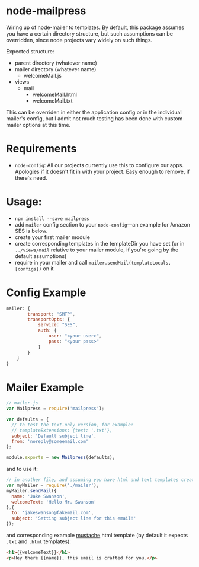 node-mailpress
==============

Wiring up of node-mailer to templates. By default, this package assumes you have a certain directory structure, but such assumptions can be overridden, since node projects vary widely on such things.

Expected structure:
- parent directory (whatever name)
 - mailer directory (whatever name)
   - welcomeMail.js
 - views
   - mail
     - welcomeMail.html
     - welcomeMail.txt

This can be overriden in either the application config or in the individual mailer's config, but I admit not much testing has been done with custom mailer options at this time.

Requirements
============

 - `node-config`: All our projects currently use this to configure our apps. Apologies if it doesn't fit in with your project. Easy enough to remove, if there's need.

Usage:
======

- `npm install --save mailpress`
- add `mailer` config section to your `node-config`—an example for Amazon SES is below.
- create your first mailer module
- create corresponding templates in the templateDir you have set (or in `../views/mail` relative to your mailer module, if you're going by the default assumptions)
- require in your mailer and call `mailer.sendMail(templateLocals, [configs])` on it

Config Example
============

```javascript
mailer: {
        transport: "SMTP",
        transportOpts: {
            service: "SES",
            auth: {
                user: "<your user>",
                pass: "<your pass>"
            }
        }
    }
}
```

Mailer Example
============
```javascript
// mailer.js
var Mailpress = require('mailpress');

var defaults = {
  // to test the text-only version, for example:
  // templateExtensions: {text: '.txt'},
  subject: 'Default subject line',
  from: 'noreply@someemail.com'
};

module.exports = new Mailpress(defaults);
```
and to use it:
```javascript
// in another file, and assuming you have html and text templates created
var myMailer = require('./mailer');
myMailer.sendMail({
  name: 'Jake Swanson', 
  welcomeText: 'Hello Mr. Swanson'
},{
  to: 'jakeswanson@fakemail.com',
  subject: 'Setting subject line for this email!'
});
```

and corresponding example [mustache](http://mustache.github.io/) html template (by default it expects `.txt` and `.html` templates):
```html
<h1>{{welcomeText}}</h1>
<p>Hey there {{name}}, this email is crafted for you.</p>
```
